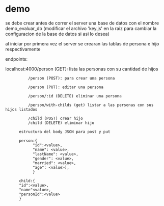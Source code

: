 # demo
se debe crear antes de correr el server una base de datos con el nombre demo_evaluar_db (modificar el archivo 'key.js' en la raiz para cambiar la configuracion de la base de datos si asi lo desea)

al iniciar por primera vez el server se crearan las tablas de persona e hijo respectivamente

endpoints:

localhost:4000/person (GET): lista las personas con su cantidad de hijos

              /person (POST): para crear una persona
              
              /person (PUT): editar una persona
              
              /person/:id (DELETE) eliminar una persona
              
              /person/with-childs (get) listar a las personas con sus hijos listados
              
              /child (POST) crear hijo
              /child (DELETE) eliminar hijo
              
          estructura del body JSON para post y put
          
          person:{
                "id":<value>,
                "name": <value>,
                "lastName": <value>,
                "gender": <value>,
                "married": <value>,
                "age": <value>),
                }
                
          child:{
          "id":<value>,
          "name"<value>,
          "personId":<value>
          }
